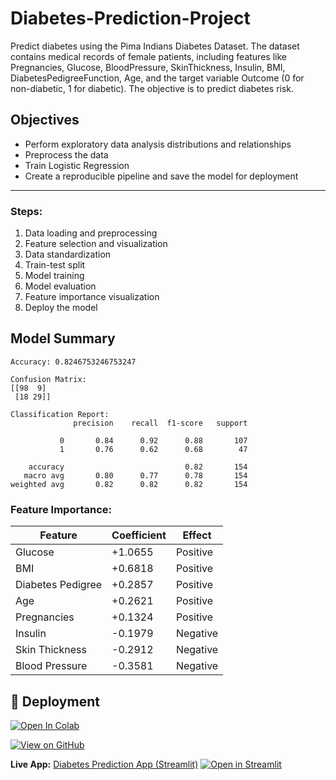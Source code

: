# Diabetes-Prediction-Project

Predict diabetes using the Pima Indians Diabetes Dataset. The dataset contains medical records of female patients, including features like Pregnancies, Glucose, BloodPressure, SkinThickness, Insulin, BMI, DiabetesPedigreeFunction, Age, and the target variable Outcome (0 for non-diabetic, 1 for diabetic). The objective is to predict diabetes risk.

## Objectives
- Perform exploratory data analysis distributions and relationships
- Preprocess the data
- Train Logistic Regression
- Create a reproducible pipeline and save the model for deployment
---
  
### Steps:
1. Data loading and preprocessing
2. Feature selection and visualization
3. Data standardization
4. Train-test split
5. Model training
6. Model evaluation
7. Feature importance visualization
8. Deploy the model

## Model Summary
```
Accuracy: 0.8246753246753247

Confusion Matrix:
[[98  9]
 [18 29]]

Classification Report:
              precision    recall  f1-score   support

           0       0.84      0.92      0.88       107
           1       0.76      0.62      0.68        47

    accuracy                           0.82       154
   macro avg       0.80      0.77      0.78       154
weighted avg       0.82      0.82      0.82       154

```
### Feature Importance:

| Feature              | Coefficient | Effect    |
|----------------------|-------------|-----------|
| Glucose              | +1.0655     | Positive  |
| BMI                  | +0.6818     | Positive  |
| Diabetes Pedigree    | +0.2857     | Positive  |
| Age                  | +0.2621     | Positive  |
| Pregnancies          | +0.1324     | Positive  |
| Insulin              | -0.1979     | Negative  |
| Skin Thickness       | -0.2912     | Negative  |
| Blood Pressure       | -0.3581     | Negative  |

 
## 🚀 Deployment
 

[![Open In Colab](https://colab.research.google.com/assets/colab-badge.svg)](https://colab.research.google.com/github/mrinalcs/Diabetes-Prediction-Project/blob/main/notebook.ipynb)   

[![View on GitHub](https://img.shields.io/badge/GitHub-View%20Notebook-black?logo=github)](https://github.com/mrinalcs/Diabetes-Prediction-Project/blob/main/notebook.ipynb) 

**Live App:** [Diabetes Prediction App (Streamlit)](https://diabetes-prediction-project-mrinalcs.streamlit.app/)
 [![Open in Streamlit](https://static.streamlit.io/badges/streamlit_badge_white.svg)](https://diabetes-prediction-project-mrinalcs.streamlit.app/)

